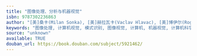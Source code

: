 ```yaml
---
title: "图像处理、分析与机器视觉"
isbn: 9787302236863
author: "[美]桑卡(Milan Sonka), [美]赫拉瓦卡(Vaclav Hlavac), [美]博伊尔(Roger Boyle)"
keywords: "图像处理, 计算机视觉, 模式识别, 图像视觉, 计算机, 机器视觉, 计算机科学, 计算机应用"
source: "unknown"
available: TRUE
douban_url: https://book.douban.com/subject/5921462/
---
```

